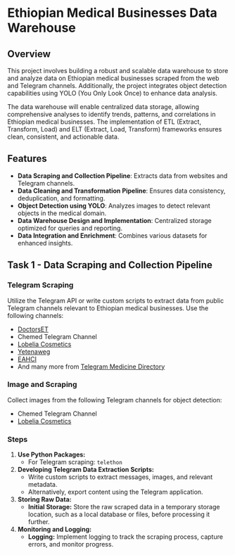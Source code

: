 # Ethiopian Medical Businesses Data Warehouse

## Overview
This project involves building a robust and scalable data warehouse to store and analyze data on Ethiopian medical businesses scraped from the web and Telegram channels. Additionally, the project integrates object detection capabilities using YOLO (You Only Look Once) to enhance data analysis. 

The data warehouse will enable centralized data storage, allowing comprehensive analyses to identify trends, patterns, and correlations in Ethiopian medical businesses. The implementation of ETL (Extract, Transform, Load) and ELT (Extract, Load, Transform) frameworks ensures clean, consistent, and actionable data.

## Features
- **Data Scraping and Collection Pipeline**: Extracts data from websites and Telegram channels.
- **Data Cleaning and Transformation Pipeline**: Ensures data consistency, deduplication, and formatting.
- **Object Detection using YOLO**: Analyzes images to detect relevant objects in the medical domain.
- **Data Warehouse Design and Implementation**: Centralized storage optimized for queries and reporting.
- **Data Integration and Enrichment**: Combines various datasets for enhanced insights.

## Task 1 - Data Scraping and Collection Pipeline
### Telegram Scraping
Utilize the Telegram API or write custom scripts to extract data from public Telegram channels relevant to Ethiopian medical businesses. Use the following channels:
- [DoctorsET](https://t.me/DoctorsET)
- Chemed Telegram Channel
- [Lobelia Cosmetics](https://t.me/lobelia4cosmetics)
- [Yetenaweg](https://t.me/yetenaweg)
- [EAHCI](https://t.me/EAHCI)
- And many more from [Telegram Medicine Directory](https://et.tgstat.com/medicine)

### Image and Scraping
Collect images from the following Telegram channels for object detection:
- Chemed Telegram Channel
- [Lobelia Cosmetics](https://t.me/lobelia4cosmetics)

### Steps
1. **Use Python Packages:**
   - For Telegram scraping: `telethon`
2. **Developing Telegram Data Extraction Scripts:**
   - Write custom scripts to extract messages, images, and relevant metadata.
   - Alternatively, export content using the Telegram application.
3. **Storing Raw Data:**
   - **Initial Storage:** Store the raw scraped data in a temporary storage location, such as a local database or files, before processing it further.
4. **Monitoring and Logging:**
   - **Logging:** Implement logging to track the scraping process, capture errors, and monitor progress.